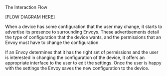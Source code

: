 The Interaction Flow

[FLOW DIAGRAM HERE]

When a device has some configuration that the user may change, it starts to advertise its presence to surrounding Envoys. These advertisements detail the type of configuration that the device wants, and the permissions that an Envoy must have to change the configuration.

If an Envoy determines that it has the right set of permissions and the user is interested in changing the configuration of the device, it offers an appropriate interface to the user to edit the settings. Once the user is happy with the settings the Envoy saves the new configuration to the device.
